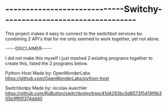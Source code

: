 # -----------------------------Switchy---------------------------------
This project makes it easy to connect to the switchbot services bu combining 2 API's that for me only seemed to work together, yet not alone.


-----DISCLAIMER-----

I did not make this myself i just mashed 2 exisitng programs together to create this, listed the 2 programs below.

Python-Host
Made by: OpenWonderLabs
https://github.com/OpenWonderLabs/python-host

Switchbotpy
Made by: nicolas-kuechler
https://github.com/RoButton/switchbotpy/tree/41d4293bc5d8573f5419f6b305b1fff0f374ddd0
